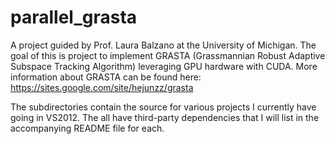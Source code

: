 # parallel_grasta
A project guided by Prof. Laura Balzano at the University of Michigan. The goal 
of this is project to implement GRASTA (Grassmannian Robust Adaptive Subspace 
Tracking Algorithm) leveraging GPU hardware with CUDA. More information about 
GRASTA can be found here: https://sites.google.com/site/hejunzz/grasta

The subdirectories contain the source for various projects I currently have going
in VS2012. The all have third-party dependencies that I will list in the 
accompanying README file for each.
